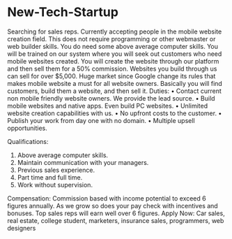 # New-Tech-Startup
Searching for sales reps.
Currently accepting people in the mobile website creation field. This does not require programming or other webmaster or web builder skills. You do need some above average computer skills. You will be trained on our system where you will seek out customers who need mobile websites created. You will create the website through our platform and then sell them for a 50% commission. Websites you build through us can sell for over $5,000. Huge market since Google change its rules that makes mobile website a must for all website owners.
Basically you will find customers, build them a website, and then sell it. 
Duties:
•	Contact current non mobile friendly website owners. We provide the lead source. 
•	Build mobile websites and native apps. Even build PC websites.
•	Unlimited website creation capabilities with us. 
•	No upfront costs to the customer.
•	Publish your work from day one with no domain.
•	Multiple upsell opportunities.


Qualifications:
1.	Above average computer skills.
2.	Maintain communication with your managers.
3.	Previous sales experience.
4.	Part time and full time.
5.	Work without supervision.


Compensation: Commission based with income potential to exceed 6 figures annually. As we grow so does your pay check with incentives and bonuses. Top sales reps will earn well over 6 figures.
Apply Now: Car sales, real estate, college student, marketers, insurance sales, programmers, web designers

